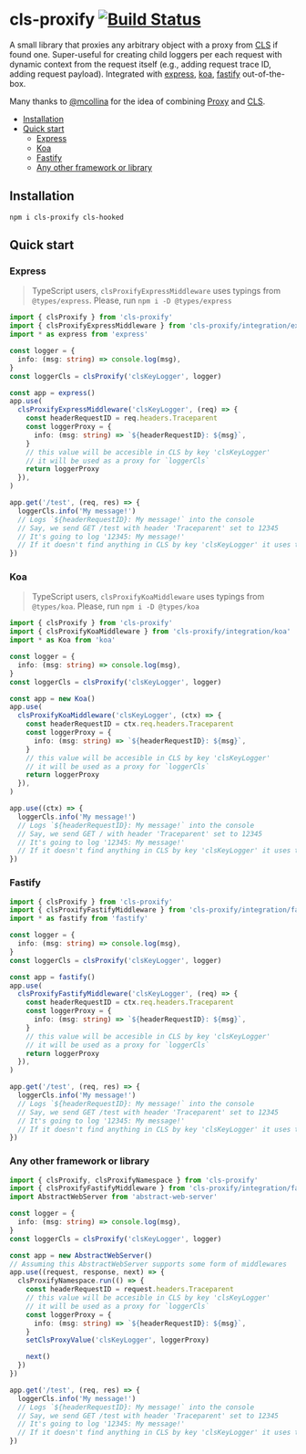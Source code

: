 # cls-proxify [![Build Status](https://travis-ci.org/keenondrums/cls-proxify.svg?branch=master)](https://travis-ci.org/keenondrums/cls-proxify)

A small library that proxies any arbitrary object with a proxy from [CLS](https://github.com/jeff-lewis/cls-hooked) if found one. Super-useful for creating child loggers per each request with dynamic context from the request itself (e.g., adding request trace ID, adding request payload). Integrated with [express](https://github.com/expressjs/express), [koa](https://github.com/koajs/koa), [fastify](https://github.com/fastify/fastify) out-of-the-box.

Many thanks to [@mcollina](https://github.com/mcollina) for the idea of combining [Proxy](https://developer.mozilla.org/en-US/docs/Web/JavaScript/Reference/Global_Objects/Proxy) and [CLS](https://github.com/jeff-lewis/cls-hooked).

<!-- START doctoc generated TOC please keep comment here to allow auto update -->
<!-- DON'T EDIT THIS SECTION, INSTEAD RE-RUN doctoc TO UPDATE -->

- [Installation](#installation)
- [Quick start](#quick-start)
  - [Express](#express)
  - [Koa](#koa)
  - [Fastify](#fastify)
  - [Any other framework or library](#any-other-framework-or-library)

<!-- END doctoc generated TOC please keep comment here to allow auto update -->

## Installation

```
npm i cls-proxify cls-hooked
```

## Quick start

### Express

> TypeScript users, `clsProxifyExpressMiddleware` uses typings from `@types/express`. Please, run `npm i -D @types/express`

```ts
import { clsProxify } from 'cls-proxify'
import { clsProxifyExpressMiddleware } from 'cls-proxify/integration/express'
import * as express from 'express'

const logger = {
  info: (msg: string) => console.log(msg),
}
const loggerCls = clsProxify('clsKeyLogger', logger)

const app = express()
app.use(
  clsProxifyExpressMiddleware('clsKeyLogger', (req) => {
    const headerRequestID = req.headers.Traceparent
    const loggerProxy = {
      info: (msg: string) => `${headerRequestID}: ${msg}`,
    }
    // this value will be accesible in CLS by key 'clsKeyLogger'
    // it will be used as a proxy for `loggerCls`
    return loggerProxy
  }),
)

app.get('/test', (req, res) => {
  loggerCls.info('My message!')
  // Logs `${headerRequestID}: My message!` into the console
  // Say, we send GET /test with header 'Traceparent' set to 12345
  // It's going to log '12345: My message!'
  // If it doesn't find anything in CLS by key 'clsKeyLogger' it uses the original `logger` and logs 'My message!'
})
```

### Koa

> TypeScript users, `clsProxifyKoaMiddleware` uses typings from `@types/koa`. Please, run `npm i -D @types/koa`

```ts
import { clsProxify } from 'cls-proxify'
import { clsProxifyKoaMiddleware } from 'cls-proxify/integration/koa'
import * as Koa from 'koa'

const logger = {
  info: (msg: string) => console.log(msg),
}
const loggerCls = clsProxify('clsKeyLogger', logger)

const app = new Koa()
app.use(
  clsProxifyKoaMiddleware('clsKeyLogger', (ctx) => {
    const headerRequestID = ctx.req.headers.Traceparent
    const loggerProxy = {
      info: (msg: string) => `${headerRequestID}: ${msg}`,
    }
    // this value will be accesible in CLS by key 'clsKeyLogger'
    // it will be used as a proxy for `loggerCls`
    return loggerProxy
  }),
)

app.use((ctx) => {
  loggerCls.info('My message!')
  // Logs `${headerRequestID}: My message!` into the console
  // Say, we send GET / with header 'Traceparent' set to 12345
  // It's going to log '12345: My message!'
  // If it doesn't find anything in CLS by key 'clsKeyLogger' it uses the original `logger` and logs 'My message!'
})
```

### Fastify

```ts
import { clsProxify } from 'cls-proxify'
import { clsProxifyFastifyMiddleware } from 'cls-proxify/integration/fastify'
import * as fastify from 'fastify'

const logger = {
  info: (msg: string) => console.log(msg),
}
const loggerCls = clsProxify('clsKeyLogger', logger)

const app = fastify()
app.use(
  clsProxifyFastifyMiddleware('clsKeyLogger', (req) => {
    const headerRequestID = ctx.req.headers.Traceparent
    const loggerProxy = {
      info: (msg: string) => `${headerRequestID}: ${msg}`,
    }
    // this value will be accesible in CLS by key 'clsKeyLogger'
    // it will be used as a proxy for `loggerCls`
    return loggerProxy
  }),
)

app.get('/test', (req, res) => {
  loggerCls.info('My message!')
  // Logs `${headerRequestID}: My message!` into the console
  // Say, we send GET /test with header 'Traceparent' set to 12345
  // It's going to log '12345: My message!'
  // If it doesn't find anything in CLS by key 'clsKeyLogger' it uses the original `logger` and logs 'My message!'
})
```

### Any other framework or library

```ts
import { clsProxify, clsProxifyNamespace } from 'cls-proxify'
import { clsProxifyFastifyMiddleware } from 'cls-proxify/integration/fastify'
import AbstractWebServer from 'abstract-web-server'

const logger = {
  info: (msg: string) => console.log(msg),
}
const loggerCls = clsProxify('clsKeyLogger', logger)

const app = new AbstractWebServer()
// Assuming this AbstractWebServer supports some form of middlewares
app.use((request, response, next) => {
  clsProxifyNamespace.run(() => {
    const headerRequestID = request.headers.Traceparent
    // this value will be accesible in CLS by key 'clsKeyLogger'
    // it will be used as a proxy for `loggerCls`
    const loggerProxy = {
      info: (msg: string) => `${headerRequestID}: ${msg}`,
    }
    setClsProxyValue('clsKeyLogger', loggerProxy)

    next()
  })
})

app.get('/test', (req, res) => {
  loggerCls.info('My message!')
  // Logs `${headerRequestID}: My message!` into the console
  // Say, we send GET /test with header 'Traceparent' set to 12345
  // It's going to log '12345: My message!'
  // If it doesn't find anything in CLS by key 'clsKeyLogger' it uses the original `logger` and logs 'My message!'
})
```
